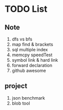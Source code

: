 # TODO List
## Note
1. dfs vs bfs
2. map find & brackets
3. sql multiple index
4. memcpy speedTest
5. symbol link & hard link
6. forward declaration
7. github awesome

## project
1. json benchmark
2. blob tool